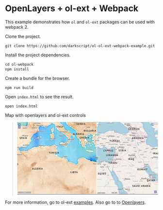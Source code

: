# OpenLayers + ol-ext + Webpack

This example demonstrates how  `ol` and `ol-ext` packages can be used with webpack 2.

Clone the project.

    git clone https://github.com/darkscript/ol-ol-ext-webpack-example.git

Install the project dependencies.

    cd ol-webpack
    npm install

Create a bundle for the browser.

    npm run build

Open `index.html` to see the result.

    open index.html
    
 Map with openlayers and ol-ext controls
 
 > [
    ![](map.PNG?raw=true)
 ](https://github.com/darkscript/ol-ol-ext-webpack-example)
 
For more information, go to ol-ext [examples](http://viglino.github.io/ol-ext/). Also go to to [Openlayers](https://openlayers.org/).
